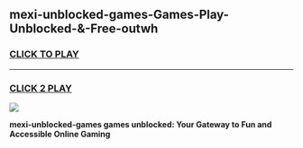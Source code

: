 
## mexi-unblocked-games-Games-Play-Unblocked-&-Free-outwh
<h3>
<a href="https://premium76.site?title=mexi-unblocked-games&ref=24A">CLICK TO PLAY</a></h3>
<hr>

<h3>
<a href="https://premium76.site?title=mexi-unblocked-games&ref=24A">CLICK 2 PLAY</a>
  
</h3>

<a href="https://premium76.site?title=mexi-unblocked-games&ref=24A"><img src="https://clearcache.store/games.png"></a>


**mexi-unblocked-games games unblocked: Your Gateway to Fun and Accessible Online Gaming**
